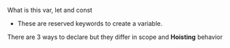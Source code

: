 What is this var, let and const 
- These are reserved keywords to create a variable.

There are 3 ways to declare but they differ in scope and **Hoisting** behavior 
